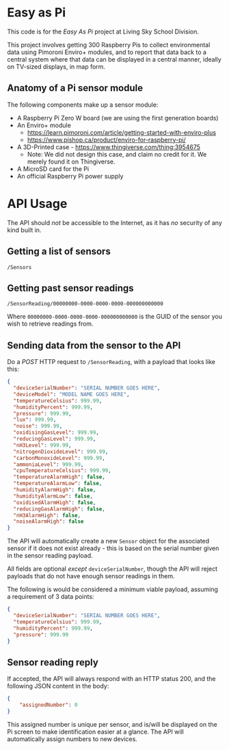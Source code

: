 # Easy as Pi

This code is for the _Easy As Pi_ project at Living Sky School Division.

This project involves getting 300 Raspberry Pis to collect environmental data using Pimoroni Enviro+ modules, and to report that data back to a central system where that data can be displayed in a central manner, ideally on TV-sized displays, in map form.

## Anatomy of a Pi sensor module
The following components make up a sensor module:
 - A Raspberry Pi Zero W board (we are using the first generation boards)
 - An Enviro+ module
   - https://learn.pimoroni.com/article/getting-started-with-enviro-plus
   - https://www.pishop.ca/product/enviro-for-raspberry-pi/
 - A 3D-Printed case - https://www.thingiverse.com/thing:3954675
   - Note: We did not design this case, and claim no credit for it. We merely found it on Thingiverse.
 - A MicroSD card for the Pi
 - An official Raspberry Pi power supply



 # API Usage

The API should _not_ be accessible to the Internet, as it has _no_ security of any kind built in.

 ## Getting a list of sensors

 ```
 /Sensors
 ```

 ## Getting past sensor readings
 ```
 /SensorReading/00000000-0000-0000-0000-000000000000                
 ```
 Where `00000000-0000-0000-0000-000000000000` is the GUID of the sensor you wish to retrieve readings from.

 ## Sending data from the sensor to the API
 Do a _POST_ HTTP request to `/SensorReading`, with a payload that looks like this:

```json
{
  "deviceSerialNumber": "SERIAL NUMBER GOES HERE",
  "deviceModel": "MODEL NAME GOES HERE",
  "temperatureCelsius": 999.99,
  "humidityPercent": 999.99,
  "pressure": 999.99,
  "lux": 999.99,
  "noise": 999.99,
  "oxidisingGasLevel": 999.99,
  "reducingGasLevel": 999.99,
  "nH3Level": 999.99,
  "nitrogenDioxideLevel": 999.99,
  "carbonMonoxideLevel": 999.99,
  "ammoniaLevel": 999.99,
  "cpuTemperatureCelsius": 999.99,
  "temperatureAlarmHigh": false,
  "temperatureAlarmLow": false,
  "humidityAlarmHigh": false,
  "humidityAlarmLow": false,
  "oxidisedAlarmHigh": false,
  "reducingGasAlarmHigh": false,
  "nH3AlarmHigh": false,
  "noiseAlarmHigh": false
}
```

The API will automatically create a new `Sensor` object for the associated sensor if it does not exist already - this is based on the serial number given in the sensor reading payload.

All fields are optional _except_ `deviceSerialNumber`, though the API will reject payloads that do not have enough sensor readings in them. 

The following is would be considered a minimum viable payload, assuming a requirement of 3 data points:

```json
{
  "deviceSerialNumber": "SERIAL NUMBER GOES HERE",
  "temperatureCelsius": 999.99,
  "humidityPercent": 999.99,
  "pressure": 999.99
}
```

## Sensor reading reply

If accepted, the API will always respond with an HTTP status 200, and the following JSON content in the body:

```json
{
	"assignedNumber": 0
}
```

This assigned number is unique per sensor, and is/will be displayed on the Pi screen to make identification easier at a glance. The API will automatically assign numbers to new devices.
